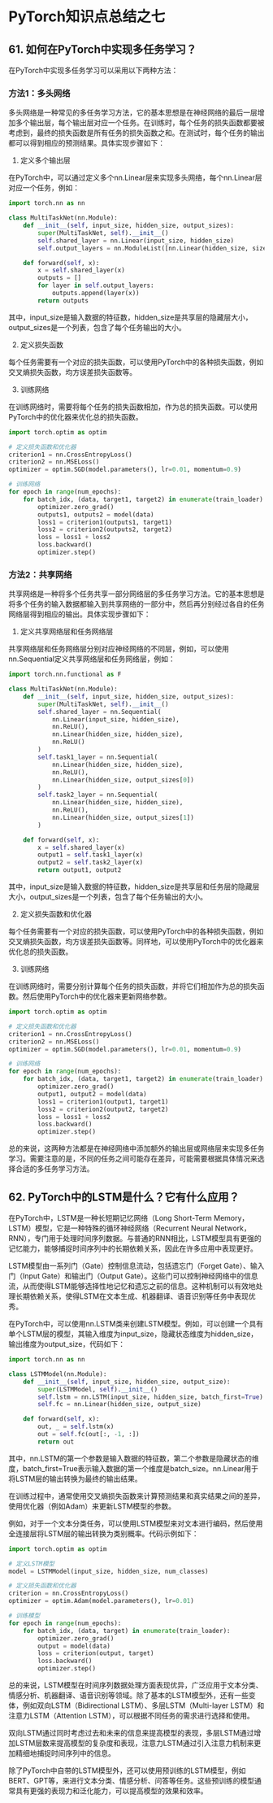 # PyTorch知识点总结之七

## 61. 如何在PyTorch中实现多任务学习？
在PyTorch中实现多任务学习可以采用以下两种方法：

### 方法1：多头网络

多头网络是一种常见的多任务学习方法，它的基本思想是在神经网络的最后一层增加多个输出层，每个输出层对应一个任务。在训练时，每个任务的损失函数都要被考虑到，最终的损失函数是所有任务的损失函数之和。在测试时，每个任务的输出都可以得到相应的预测结果。具体实现步骤如下：

1. 定义多个输出层

在PyTorch中，可以通过定义多个nn.Linear层来实现多头网络，每个nn.Linear层对应一个任务，例如：

```python
import torch.nn as nn

class MultiTaskNet(nn.Module):
    def __init__(self, input_size, hidden_size, output_sizes):
        super(MultiTaskNet, self).__init__()
        self.shared_layer = nn.Linear(input_size, hidden_size)
        self.output_layers = nn.ModuleList([nn.Linear(hidden_size, size) for size in output_sizes])

    def forward(self, x):
        x = self.shared_layer(x)
        outputs = []
        for layer in self.output_layers:
            outputs.append(layer(x))
        return outputs
```
其中，input_size是输入数据的特征数，hidden_size是共享层的隐藏层大小，output_sizes是一个列表，包含了每个任务输出的大小。

2. 定义损失函数

每个任务需要有一个对应的损失函数，可以使用PyTorch中的各种损失函数，例如交叉熵损失函数，均方误差损失函数等。

3. 训练网络

在训练网络时，需要将每个任务的损失函数相加，作为总的损失函数。可以使用PyTorch中的优化器来优化总的损失函数。

```python
import torch.optim as optim

# 定义损失函数和优化器
criterion1 = nn.CrossEntropyLoss()
criterion2 = nn.MSELoss()
optimizer = optim.SGD(model.parameters(), lr=0.01, momentum=0.9)

# 训练网络
for epoch in range(num_epochs):
    for batch_idx, (data, target1, target2) in enumerate(train_loader):
        optimizer.zero_grad()
        outputs1, outputs2 = model(data)
        loss1 = criterion1(outputs1, target1)
        loss2 = criterion2(outputs2, target2)
        loss = loss1 + loss2
        loss.backward()
        optimizer.step()
```
### 方法2：共享网络

共享网络是一种将多个任务共享一部分网络层的多任务学习方法。它的基本思想是将多个任务的输入数据都输入到共享网络的一部分中，然后再分别经过各自的任务网络层得到相应的输出。具体实现步骤如下：

1. 定义共享网络层和任务网络层

共享网络层和任务网络层分别对应神经网络的不同层，例如，可以使用nn.Sequential定义共享网络层和任务网络层，例如：

```python
import torch.nn.functional as F

class MultiTaskNet(nn.Module):
    def __init__(self, input_size, hidden_size, output_sizes):
        super(MultiTaskNet, self).__init__()
        self.shared_layer = nn.Sequential(
            nn.Linear(input_size, hidden_size),
            nn.ReLU(),
            nn.Linear(hidden_size, hidden_size),
            nn.ReLU()
        )
        self.task1_layer = nn.Sequential(
            nn.Linear(hidden_size, hidden_size),
            nn.ReLU(),
            nn.Linear(hidden_size, output_sizes[0])
        )
        self.task2_layer = nn.Sequential(
            nn.Linear(hidden_size, hidden_size),
            nn.ReLU(),
            nn.Linear(hidden_size, output_sizes[1])
        )

    def forward(self, x):
        x = self.shared_layer(x)
        output1 = self.task1_layer(x)
        output2 = self.task2_layer(x)
        return output1, output2
```
其中，input_size是输入数据的特征数，hidden_size是共享层和任务层的隐藏层大小，output_sizes是一个列表，包含了每个任务输出的大小。

2. 定义损失函数和优化器

每个任务需要有一个对应的损失函数，可以使用PyTorch中的各种损失函数，例如交叉熵损失函数，均方误差损失函数等。同样地，可以使用PyTorch中的优化器来优化总的损失函数。

3. 训练网络

在训练网络时，需要分别计算每个任务的损失函数，并将它们相加作为总的损失函数。然后使用PyTorch中的优化器来更新网络参数。

```python
import torch.optim as optim

# 定义损失函数和优化器
criterion1 = nn.CrossEntropyLoss()
criterion2 = nn.MSELoss()
optimizer = optim.SGD(model.parameters(), lr=0.01, momentum=0.9)

# 训练网络
for epoch in range(num_epochs):
    for batch_idx, (data, target1, target2) in enumerate(train_loader):
        optimizer.zero_grad()
        output1, output2 = model(data)
        loss1 = criterion1(output1, target1)
        loss2 = criterion2(output2, target2)
        loss = loss1 + loss2
        loss.backward()
        optimizer.step()
```
总的来说，这两种方法都是在神经网络中添加额外的输出层或网络层来实现多任务学习。需要注意的是，不同的任务之间可能存在差异，可能需要根据具体情况来选择合适的多任务学习方法。

## 62. PyTorch中的LSTM是什么？它有什么应用？
在PyTorch中，LSTM是一种长短期记忆网络（Long Short-Term Memory，LSTM）模型，它是一种特殊的循环神经网络（Recurrent Neural Network，RNN），专门用于处理时间序列数据。与普通的RNN相比，LSTM模型具有更强的记忆能力，能够捕捉时间序列中的长期依赖关系，因此在许多应用中表现更好。

LSTM模型由一系列门（Gate）控制信息流动，包括遗忘门（Forget Gate）、输入门（Input Gate）和输出门（Output Gate）。这些门可以控制神经网络中的信息流，从而使得LSTM能够选择性地记忆和遗忘之前的信息。这种机制可以有效地处理长期依赖关系，使得LSTM在文本生成、机器翻译、语音识别等任务中表现优秀。

在PyTorch中，可以使用nn.LSTM类来创建LSTM模型。例如，可以创建一个具有单个LSTM层的模型，其输入维度为input_size，隐藏状态维度为hidden_size，输出维度为output_size，代码如下：

```python
import torch.nn as nn

class LSTMModel(nn.Module):
    def __init__(self, input_size, hidden_size, output_size):
        super(LSTMModel, self).__init__()
        self.lstm = nn.LSTM(input_size, hidden_size, batch_first=True)
        self.fc = nn.Linear(hidden_size, output_size)

    def forward(self, x):
        out, _ = self.lstm(x)
        out = self.fc(out[:, -1, :])
        return out
```
其中，nn.LSTM的第一个参数是输入数据的特征数，第二个参数是隐藏状态的维度，batch_first=True表示输入数据的第一个维度是batch_size。nn.Linear用于将LSTM层的输出转换为最终的输出结果。

在训练过程中，通常使用交叉熵损失函数来计算预测结果和真实结果之间的差异，使用优化器（例如Adam）来更新LSTM模型的参数。

例如，对于一个文本分类任务，可以使用LSTM模型来对文本进行编码，然后使用全连接层将LSTM层的输出转换为类别概率。代码示例如下：

```python
import torch.optim as optim

# 定义LSTM模型
model = LSTMModel(input_size, hidden_size, num_classes)

# 定义损失函数和优化器
criterion = nn.CrossEntropyLoss()
optimizer = optim.Adam(model.parameters(), lr=0.01)

# 训练模型
for epoch in range(num_epochs):
    for batch_idx, (data, target) in enumerate(train_loader):
        optimizer.zero_grad()
        output = model(data)
        loss = criterion(output, target)
        loss.backward()
        optimizer.step()
```
总的来说，LSTM模型在时间序列数据处理方面表现优异，广泛应用于文本分类、情感分析、机器翻译、语音识别等领域。除了基本的LSTM模型外，还有一些变体，例如双向LSTM（Bidirectional LSTM）、多层LSTM（Multi-layer LSTM）和注意力LSTM（Attention LSTM），可以根据不同任务的需求进行选择和使用。

双向LSTM通过同时考虑过去和未来的信息来提高模型的表现，多层LSTM通过增加LSTM层数来提高模型的复杂度和表现，注意力LSTM通过引入注意力机制来更加精细地捕捉时间序列中的信息。

除了PyTorch中自带的LSTM模型外，还可以使用预训练的LSTM模型，例如BERT、GPT等，来进行文本分类、情感分析、问答等任务。这些预训练的模型通常具有更强的表现力和泛化能力，可以提高模型的效果和效率。































